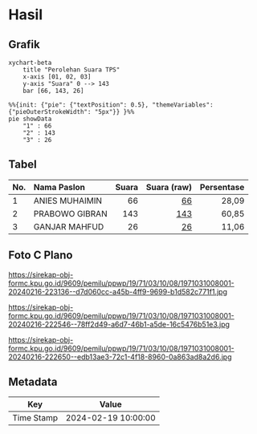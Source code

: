 # Hasil

## Grafik

```mermaid
xychart-beta
    title "Perolehan Suara TPS"
    x-axis [01, 02, 03]
    y-axis "Suara" 0 --> 143
    bar [66, 143, 26]
```

```mermaid
%%{init: {"pie": {"textPosition": 0.5}, "themeVariables": {"pieOuterStrokeWidth": "5px"}} }%%
pie showData
    "1" : 66
    "2" : 143
    "3" : 26
```

## Tabel

| No. | Nama Paslon    | Suara | Suara (raw) | Persentase |
|:--- |:-------------- | -----:| -----------:| ----------:|
| 1   | ANIES MUHAIMIN | 66    | [66][p-1]   | 28,09      |
| 2   | PRABOWO GIBRAN | 143   | [143][p-2]  | 60,85      |
| 3   | GANJAR MAHFUD  | 26    | [26][p-3]   | 11,06      |


[p-1]: https://github.com/gigit-pemilu/pemilu-2024-19-kepulauan-bangka-belitung/blob/main/pilpres/hitung-suara/sub/19-kepulauan-bangka-belitung/sub/71-kota-pangkal-pinang/sub/03-pangkal-balam/sub/1008-rejosari/sub/001-tps/sub/paslon-1.txt
[p-2]: https://github.com/gigit-pemilu/pemilu-2024-19-kepulauan-bangka-belitung/blob/main/pilpres/hitung-suara/sub/19-kepulauan-bangka-belitung/sub/71-kota-pangkal-pinang/sub/03-pangkal-balam/sub/1008-rejosari/sub/001-tps/sub/paslon-2.txt
[p-3]: https://github.com/gigit-pemilu/pemilu-2024-19-kepulauan-bangka-belitung/blob/main/pilpres/hitung-suara/sub/19-kepulauan-bangka-belitung/sub/71-kota-pangkal-pinang/sub/03-pangkal-balam/sub/1008-rejosari/sub/001-tps/sub/paslon-3.txt

## Foto C Plano

https://sirekap-obj-formc.kpu.go.id/9609/pemilu/ppwp/19/71/03/10/08/1971031008001-20240216-223136--d7d060cc-a45b-4ff9-9699-b1d582c771f1.jpg

https://sirekap-obj-formc.kpu.go.id/9609/pemilu/ppwp/19/71/03/10/08/1971031008001-20240216-222546--78ff2d49-a6d7-46b1-a5de-16c5476b51e3.jpg

https://sirekap-obj-formc.kpu.go.id/9609/pemilu/ppwp/19/71/03/10/08/1971031008001-20240216-222650--edb13ae3-72c1-4f18-8960-0a863ad8a2d6.jpg


## Metadata

| Key        | Value               |
| ---------- | ------------------- |
| Time Stamp | 2024-02-19 10:00:00 |



